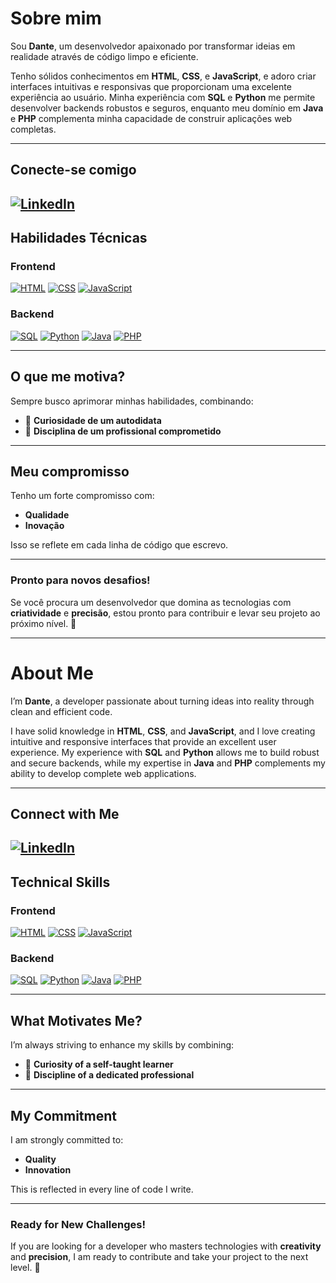 # Sobre mim

Sou **Dante**, um desenvolvedor apaixonado por transformar ideias em realidade através de código limpo e eficiente. 

Tenho sólidos conhecimentos em **HTML**, **CSS**, e **JavaScript**, e adoro criar interfaces intuitivas e responsivas que proporcionam uma excelente experiência ao usuário. Minha experiência com **SQL** e **Python** me permite desenvolver backends robustos e seguros, enquanto meu domínio em **Java** e **PHP** complementa minha capacidade de construir aplicações web completas.

---
## Conecte-se comigo
[![LinkedIn](https://img.shields.io/badge/LinkedIn-0077B5?style=for-the-badge&logo=linkedin&logoColor=white)](https://www.linkedin.com/in/dante-alsino-6b87b61a3/)
---
## Habilidades Técnicas

### Frontend
[![HTML](https://img.shields.io/badge/-HTML-E34F26?style=flat-square&logo=html5&logoColor=white)](https://developer.mozilla.org/en-US/docs/Web/HTML)
[![CSS](https://img.shields.io/badge/-CSS-1572B6?style=flat-square&logo=css3&logoColor=white)](https://developer.mozilla.org/en-US/docs/Web/CSS)
[![JavaScript](https://img.shields.io/badge/-JavaScript-F7DF1E?style=flat-square&logo=javascript&logoColor=black)](https://developer.mozilla.org/en-US/docs/Web/JavaScript)

### Backend
[![SQL](https://img.shields.io/badge/-SQL-4479A1?style=flat-square&logo=mysql&logoColor=white)](https://www.mysql.com/)
[![Python](https://img.shields.io/badge/-Python-3776AB?style=flat-square&logo=python&logoColor=white)](https://www.python.org/)
[![Java](https://img.shields.io/badge/-Java-007396?style=flat-square&logo=java&logoColor=white)](https://www.java.com/)
[![PHP](https://img.shields.io/badge/-PHP-777BB4?style=flat-square&logo=php&logoColor=white)](https://www.php.net/)

---

## O que me motiva?

Sempre busco aprimorar minhas habilidades, combinando:

- 🧠 **Curiosidade de um autodidata**
- 🎯 **Disciplina de um profissional comprometido**

---

## Meu compromisso

Tenho um forte compromisso com:

- **Qualidade**
- **Inovação**

Isso se reflete em cada linha de código que escrevo.

---

### Pronto para novos desafios!

Se você procura um desenvolvedor que domina as tecnologias com **criatividade** e **precisão**, estou pronto para contribuir e levar seu projeto ao próximo nível. 🚀

--- 

##
# About Me

I’m **Dante**, a developer passionate about turning ideas into reality through clean and efficient code.

I have solid knowledge in **HTML**, **CSS**, and **JavaScript**, and I love creating intuitive and responsive interfaces that provide an excellent user experience. My experience with **SQL** and **Python** allows me to build robust and secure backends, while my expertise in **Java** and **PHP** complements my ability to develop complete web applications.

---
## Connect with Me
[![LinkedIn](https://img.shields.io/badge/LinkedIn-0077B5?style=for-the-badge&logo=linkedin&logoColor=white)](https://www.linkedin.com/in/dante-alsino-6b87b61a3/)
---
## Technical Skills

### Frontend
[![HTML](https://img.shields.io/badge/-HTML-E34F26?style=flat-square&logo=html5&logoColor=white)](https://developer.mozilla.org/en-US/docs/Web/HTML)
[![CSS](https://img.shields.io/badge/-CSS-1572B6?style=flat-square&logo=css3&logoColor=white)](https://developer.mozilla.org/en-US/docs/Web/CSS)
[![JavaScript](https://img.shields.io/badge/-JavaScript-F7DF1E?style=flat-square&logo=javascript&logoColor=black)](https://developer.mozilla.org/en-US/docs/Web/JavaScript)

### Backend
[![SQL](https://img.shields.io/badge/-SQL-4479A1?style=flat-square&logo=mysql&logoColor=white)](https://www.mysql.com/)
[![Python](https://img.shields.io/badge/-Python-3776AB?style=flat-square&logo=python&logoColor=white)](https://www.python.org/)
[![Java](https://img.shields.io/badge/-Java-007396?style=flat-square&logo=java&logoColor=white)](https://www.java.com/)
[![PHP](https://img.shields.io/badge/-PHP-777BB4?style=flat-square&logo=php&logoColor=white)](https://www.php.net/)

---

## What Motivates Me?

I’m always striving to enhance my skills by combining:

- 🧠 **Curiosity of a self-taught learner**
- 🎯 **Discipline of a dedicated professional**

---

## My Commitment

I am strongly committed to:

- **Quality**
- **Innovation**

This is reflected in every line of code I write.

---

### Ready for New Challenges!

If you are looking for a developer who masters technologies with **creativity** and **precision**, I am ready to contribute and take your project to the next level. 🚀

